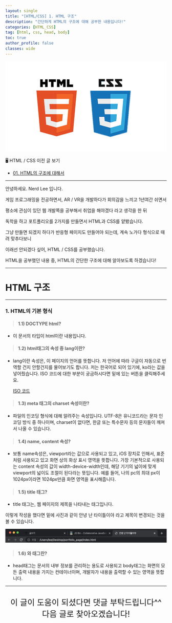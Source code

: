 ```yaml
---
layout: single
title: "[HTML/CSS] 1. HTML 구조"
description: "간단하게 HTML의 구조에 대해 공부한 내용입니다!"
categories: [HTML_CSS]
tag: [html, css, head, body]
toc: true
author_profile: false
classes: wide
---
```


![](/assets/img/etc/html_css.jpeg)

🖥 HTML / CSS 이전 글 보기

- [01. HTML의 구조에 대해서](/html_css/0001/)

---

안녕하세요. Nerd Lee 입니다.

게임 프로그래밍을 전공하면서, AR / VR을 개발하다가 회의감을 느끼고 1년여간 쉬면서

평소에 관심이 있던 웹 개발쪽을 공부해서 취업을 해야겠다 라고 생각을 한 뒤

독학을 하고 포트폴리오를 2가지를 만들면서 HTML과 CSS를 얕봤습니다.

그냥 만들면 되겠지 하다가 반응형 페이지도 만들어야 되는데, 계속 노가다 형식으로 때려 맞추다보니

이래선 안되겠다 싶어, HTML / CSS를 공부했습니다.

HTML을 공부했던 내용 중, HTML의 간단한 구조에 대해 알아보도록 하겠습니다!

---

# HTML 구조

---

### 1. HTML의 기본 형식

<script src="https://gist.github.com/Nerd-Lee/057dc0430122148772ffd44f0add1149.js"></script>

> #### 1.1) DOCTYPE html?

- 이 문서의 타입이 html이란 내용입니다.

> #### 1.2) html태그의 속성 중 lang이란?

- lang이란 속성은, 이 페이지의 언어를 뜻합니다. 저 언어에 따라 구글이 자동으로 번역할 건지 안할건지를 물어보기도 합니다. 저는 한국어로 되어 있기에, ko라는 값을 넣어줬습니다.
  ISO 코드에 대한 부분이 궁금하시다면 밑에 있는 버튼을 클릭해주세요.

  <a href="https://docs.microsoft.com/en-us/previous-versions/commerce-server/ee825488(v=cs.20)?redirectedfrom=MSDN" class="btn btn--primary" target="_blank">ISO 코드</a>

> #### 1.3) meta 태그의 charset 속성이란?

- 파일의 인코딩 형식에 대해 알려주는 속성입니다. UTF-8은 유니코드라는 문자 인코딩 방식 중 하나이며,
  charset이 없다면, 한글 또는 특수문자 등의 문자들이 깨져서 나올 수 있습니다.

> #### 1.4) name, content 속성?

- 보통 name속성은, viewport라는 값으로 사용되고 있고, iOS 장치로 인해서, 표준처럼 사용되고 있고
  화면 상의 화상 표시 영역을 뜻합니다.
  가장 기본적으로 사용되는 content 속성의 값이 width-device-width인데, 해당 기기의 넓이에 맞게
  viewport의 넓이도 조절이 된다라는 뜻입니다.
  예를 들어, 나의 pc의 최대 px이 1024px이라면 1024px만큼 화면 영역을 표시해줍니다.

> #### 1.5) title 태그?

- title 태그는, 웹 페이지의 제목을 나타내는 태그입니다.

<script src="https://gist.github.com/Nerd-Lee/9a009054e5dde54b2dc0de43e3a55c94.js"></script>

이렇게 작성을 했다면 밑에 사진과 같이 안녕 난 타이틀이야 라고 제목이 변경되는 것을 볼 수 있습니다.

![](/images/2022-03-17/img.png)

> #### 1.6) <head> 와 <body> 태그란?

- head태그는 문서의 내부 정보를 관리하는 용도로 사용되고
  body태그는 화면의 모든 출력 내용을 가지는 컨테이너이며, 개발자가 내용을 출력할 수 있는 영역을 뜻합니다.

---

<br>

<div style="font-size:25px; text-align:center">
이 글이 도움이 되셨다면 댓글 부탁드립니다^^<br>
다음 글로 찾아오겠습니다!

</div>
